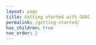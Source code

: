 ```yaml
---
layout: page
title: Getting started with GUAC
permalink: /getting-started/
has_children: true
nav_order: 2
---
```

